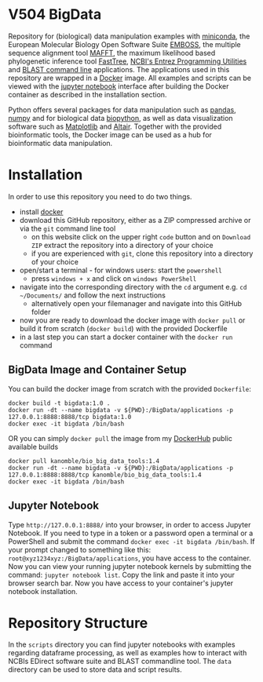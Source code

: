 # V504 BigData 
Repository for (biological) data manipulation examples with [miniconda](https://docs.conda.io/en/latest/miniconda.html), the European Molecular Biology Open Software Suite [EMBOSS](http://emboss.open-bio.org/), the multiple sequence alignment tool [MAFFT](https://mafft.cbrc.jp/alignment/server/), the maximum likelihood based phylogenetic inference tool [FastTree](http://www.microbesonline.org/fasttree/), [NCBI's Entrez Programming Utilities](https://www.ncbi.nlm.nih.gov/books/NBK25501/?utm_source=blog&utm_medium=referral&utm_campaign=RefSeq-209&utm_term=EUtilities+&utm_content=20211112link2) and [BLAST command line](https://www.ncbi.nlm.nih.gov/books/NBK279690/) applications. The applications used in this repository are wrapped in a [Docker](https://www.docker.com/get-started) image. All examples and scripts can be viewed with the [jupyter notebook](https://jupyter.org/) interface after building the Docker container as described in the installation section. 

Python offers several packages for data manipulation such as [pandas](https://pandas.pydata.org/), [numpy](https://numpy.org/) and for biological data [biopython](https://biopython.org/), as well as data visualization software such as [Matplotlib](https://matplotlib.org/) and [Altair](https://altair-viz.github.io/). Together with the provided bioinformatic tools, the Docker image can be used as a hub for bioinformatic data manipulation. 
# Installation
In order to use this repository you need to do two things.
 - install [docker](https://www.docker.com/get-started)
 - download this GitHub repository, either as a ZIP compressed archive or via the `git` command line tool
   -  on this website click on the upper right `code` button and on `Download ZIP` extract the repository into a directory of your choice
   -  if you are experienced with `git`, clone this repository into a directory of your choice
 - open/start a terminal - for windows users: start the `powershell`
   - press `windows + x` and click on `windows PowerShell`
 - navigate into the corresponding directory with the `cd` argument e.g. `cd ~/Documents/` and follow the next instructions
   - alternatively open your filemanager and navigate into this GitHub folder
 - now you are ready to download the docker image with `docker pull` or build it from scratch (`docker build`) with the provided Dockerfile
 - in a last step you can start a docker container with the `docker run` command

## BigData Image and Container Setup
You can build the docker image from scratch with the provided `Dockerfile`:
```console
docker build -t bigdata:1.0 .
docker run -dt --name bigdata -v ${PWD}:/BigData/applications -p 127.0.0.1:8888:8888/tcp bigdata:1.0 
docker exec -it bigdata /bin/bash
```
OR you can simply `docker pull` the image from my [DockerHub](https://hub.docker.com/r/kanomble/bio_big_data_tools) public available builds 
```console
docker pull kanomble/bio_big_data_tools:1.4
docker run -dt --name bigdata -v ${PWD}:/BigData/applications -p 127.0.0.1:8888:8888/tcp kanomble/bio_big_data_tools:1.4
docker exec -it bigdata /bin/bash
```

## Jupyter Notebook
Type `http://127.0.0.1:8888/` into your browser, in order to access Jupyter Notebook. If you need to type in a token or a password open a terminal or a PowerShell and submit the command `docker exec -it bigdata /bin/bash`. If your prompt changed to something like this: `root@xyz1234xyz:/BigData/applications`, you have access to the container. Now you can view your running jupyter notebook kernels by submitting the command: `jupyter notebook list`. Copy the link and paste it into your browser search bar. Now you have access to your container's jupyter notebook installation.

# Repository Structure
In the `scripts` directory you can find jupyter notebooks with examples regarding dataframe processing, as well as examples how to interact with NCBIs EDirect software suite and BLAST commandline tool. The `data` directory can be used to store data and script results.

